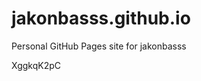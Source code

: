 # jakonbasss.github.io
Personal GitHub Pages site for jakonbasss

































































XggkqK2pC
